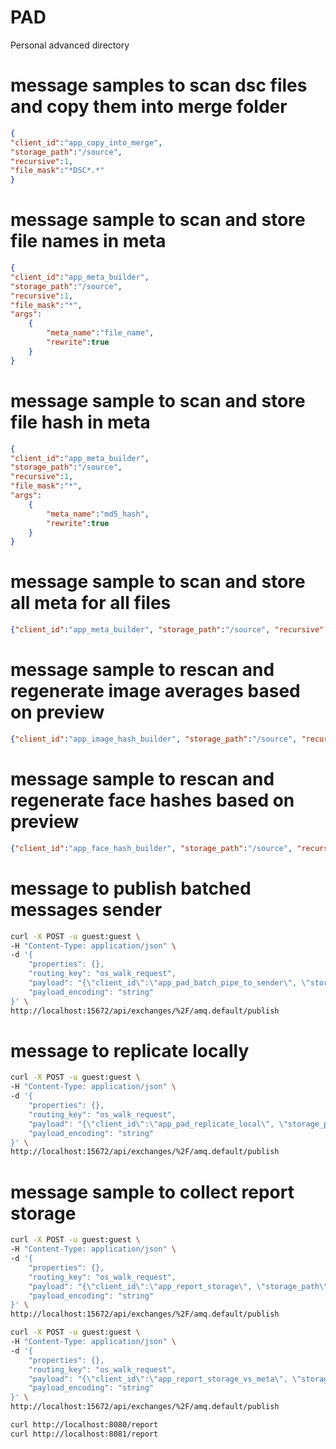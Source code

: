 # PAD
Personal advanced directory

# message samples to scan dsc files and copy them into merge folder
```json
{
"client_id":"app_copy_into_merge",
"storage_path":"/source",
"recursive":1,
"file_mask":"*DSC*.*"
}
```

# message sample to scan and store file names in meta

```json
{
"client_id":"app_meta_builder",
"storage_path":"/source",
"recursive":1,
"file_mask":"*",
"args":
    {
        "meta_name":"file_name",
        "rewrite":true
    }
}
```

# message sample to scan and store file hash in meta

```json
{
"client_id":"app_meta_builder",
"storage_path":"/source",
"recursive":1,
"file_mask":"*",
"args":
    {
        "meta_name":"md5_hash",
        "rewrite":true
    }
}
```

# message sample to scan and store all meta for all files
```json
{"client_id":"app_meta_builder", "storage_path":"/source", "recursive":1, "file_mask":"*"}
```

# message sample to rescan and regenerate image averages based on preview
```json
{"client_id":"app_image_hash_builder", "storage_path":"/source", "recursive":1, "file_mask":"*"}
```

# message sample to rescan and regenerate face hashes based on preview
```json
{"client_id":"app_face_hash_builder", "storage_path":"/source", "recursive":1, "file_mask":"*"}
```

# message to publish batched messages sender
```bash
curl -X POST -u guest:guest \
-H "Content-Type: application/json" \
-d '{
    "properties": {},
    "routing_key": "os_walk_request",
    "payload": "{\"client_id\":\"app_pad_batch_pipe_to_sender\", \"storage_path\":\"/source\", \"recursive\":1, \"file_mask\":\"*\"}",
    "payload_encoding": "string"
}' \
http://localhost:15672/api/exchanges/%2F/amq.default/publish
```


# message to replicate locally
```bash
curl -X POST -u guest:guest \
-H "Content-Type: application/json" \
-d '{
    "properties": {},
    "routing_key": "os_walk_request",
    "payload": "{\"client_id\":\"app_pad_replicate_local\", \"storage_path\":\"/source\", \"recursive\":1, \"file_mask\":\"*\"}",
    "payload_encoding": "string"
}' \
http://localhost:15672/api/exchanges/%2F/amq.default/publish
```


# message sample to collect report storage
```bash
curl -X POST -u guest:guest \
-H "Content-Type: application/json" \
-d '{
    "properties": {},
    "routing_key": "os_walk_request",
    "payload": "{\"client_id\":\"app_report_storage\", \"storage_path\":\"/Volumes/AnnaD/Hive/storage\", \"recursive\":1, \"file_mask\":\"*\"}",
    "payload_encoding": "string"
}' \
http://localhost:15672/api/exchanges/%2F/amq.default/publish
```
```bash
curl -X POST -u guest:guest \
-H "Content-Type: application/json" \
-d '{
    "properties": {},
    "routing_key": "os_walk_request",
    "payload": "{\"client_id\":\"app_report_storage_vs_meta\", \"storage_path\":\"/source\", \"recursive\":1, \"file_mask\":\"*\"}",
    "payload_encoding": "string"
}' \
http://localhost:15672/api/exchanges/%2F/amq.default/publish
```
```bash
curl http://localhost:8080/report
curl http://localhost:8081/report
```
